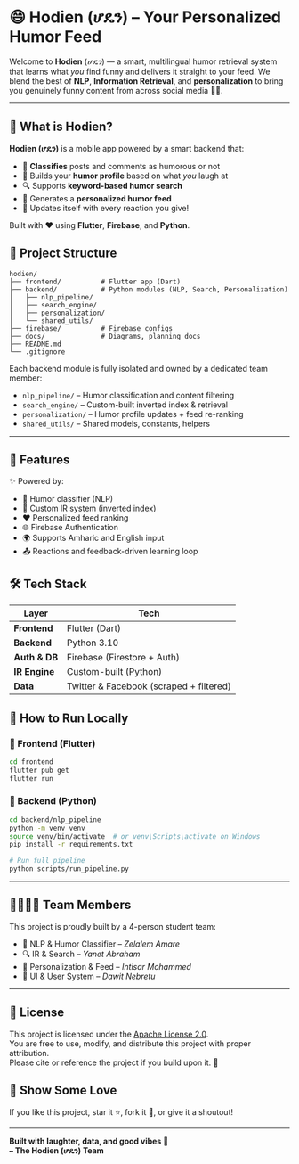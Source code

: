 # 😄 Hodien (ሆዴን) – Your Personalized Humor Feed

Welcome to **Hodien** (*ሆዴን*) — a smart, multilingual humor retrieval system that learns what *you* find funny and delivers it straight to your feed. We blend the best of **NLP**, **Information Retrieval**, and **personalization** to bring you genuinely funny content from across social media 💬😂.

---

## 📱 What is Hodien?

**Hodien (ሆዴን)** is a mobile app powered by a smart backend that:

- 🤖 **Classifies** posts and comments as humorous or not
- 🧠 Builds your **humor profile** based on what *you* laugh at
- 🔍 Supports **keyword-based humor search**
- 📰 Generates a **personalized humor feed**
- 🎯 Updates itself with every reaction you give!

Built with ❤️ using **Flutter**, **Firebase**, and **Python**.


## 🧩 Project Structure

```plaintext
hodien/
├── frontend/          # Flutter app (Dart)
├── backend/           # Python modules (NLP, Search, Personalization)
│   ├── nlp_pipeline/              
│   ├── search_engine/             
│   ├── personalization/           
│   └── shared_utils/              
├── firebase/          # Firebase configs
├── docs/              # Diagrams, planning docs
├── README.md
└── .gitignore
```

Each backend module is fully isolated and owned by a dedicated team member:
- `nlp_pipeline/` – Humor classification and content filtering
- `search_engine/` – Custom-built inverted index & retrieval
- `personalization/` – Humor profile updates + feed re-ranking
- `shared_utils/` – Shared models, constants, helpers

---

## 🚀 Features

✨ Powered by:
- 🧠 Humor classifier (NLP)
- 🔎 Custom IR system (inverted index)
- ❤️ Personalized feed ranking
- 🌐 Firebase Authentication
- 🌍 Supports Amharic and English input
- 📤 Reactions and feedback-driven learning loop

## 🛠️ Tech Stack

| Layer        | Tech |
|--------------|------|
| **Frontend** | Flutter (Dart) |
| **Backend**  | Python 3.10 |
| **Auth & DB**| Firebase (Firestore + Auth) |
| **IR Engine**| Custom-built (Python) |
| **Data**     | Twitter & Facebook (scraped + filtered) |

## 🧪 How to Run Locally

### 📱 Frontend (Flutter)
```bash
cd frontend
flutter pub get
flutter run
```

### 🧠 Backend (Python)
```bash
cd backend/nlp_pipeline
python -m venv venv
source venv/bin/activate  # or venv\Scripts\activate on Windows
pip install -r requirements.txt

# Run full pipeline
python scripts/run_pipeline.py
```

---

## 👨‍👩‍👧‍👦 Team Members

This project is proudly built by a 4-person student team:

- 🧠 NLP & Humor Classifier – *Zelalem Amare*
- 🔍 IR & Search – *Yanet Abraham*
- 🎯 Personalization & Feed – *Intisar Mohammed*
- 📱 UI & User System – *Dawit Nebretu*

---

## 📄 License

This project is licensed under the [Apache License 2.0](https://www.apache.org/licenses/LICENSE-2.0).  
You are free to use, modify, and distribute this project with proper attribution.  
Please cite or reference the project if you build upon it. 🙏


## 🌟 Show Some Love

If you like this project, star it ⭐, fork it 🍴, or give it a shoutout!

---

**Built with laughter, data, and good vibes 🤝**  
**– The Hodien (ሆዴን) Team**
